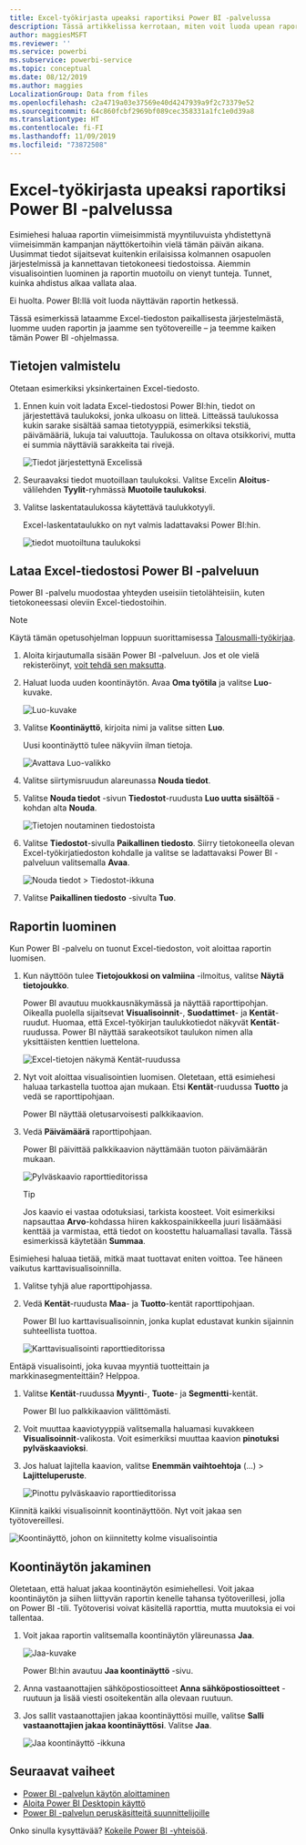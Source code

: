 ```yaml
---
title: Excel-työkirjasta upeaksi raportiksi Power BI -palvelussa
description: Tässä artikkelissa kerrotaan, miten voit luoda upean raportin Excel-työkirjasta nopeasti.
author: maggiesMSFT
ms.reviewer: ''
ms.service: powerbi
ms.subservice: powerbi-service
ms.topic: conceptual
ms.date: 08/12/2019
ms.author: maggies
LocalizationGroup: Data from files
ms.openlocfilehash: c2a4719a03e37569e40d4247939a9f2c73379e52
ms.sourcegitcommit: 64c860fcbf2969bf089cec358331a1fc1e0d39a8
ms.translationtype: HT
ms.contentlocale: fi-FI
ms.lasthandoff: 11/09/2019
ms.locfileid: "73872508"
---
```

# <a name="from-excel-workbook-to-stunning-report-in-the-power-bi-service"></a>Excel-työkirjasta upeaksi raportiksi Power BI -palvelussa
Esimiehesi haluaa raportin viimeisimmistä myyntiluvuista yhdistettynä viimeisimmän kampanjan näyttökertoihin vielä tämän päivän aikana. Uusimmat tiedot sijaitsevat kuitenkin erilaisissa kolmannen osapuolen järjestelmissä ja kannettavan tietokoneesi tiedostoissa. Aiemmin visualisointien luominen ja raportin muotoilu on vienyt tunteja. Tunnet, kuinka ahdistus alkaa vallata alaa.

Ei huolta. Power BI:llä voit luoda näyttävän raportin hetkessä.

Tässä esimerkissä lataamme Excel-tiedoston paikallisesta järjestelmästä, luomme uuden raportin ja jaamme sen työtovereille – ja teemme kaiken tämän Power BI -ohjelmassa.

## <a name="prepare-your-data"></a>Tietojen valmistelu
Otetaan esimerkiksi yksinkertainen Excel-tiedosto. 

1. Ennen kuin voit ladata Excel-tiedostosi Power BI:hin, tiedot on järjestettävä taulukoksi, jonka ulkoasu on litteä. Litteässä taulukossa kukin sarake sisältää samaa tietotyyppiä, esimerkiksi tekstiä, päivämääriä, lukuja tai valuuttoja. Taulukossa on oltava otsikkorivi, mutta ei summia näyttäviä sarakkeita tai rivejä.

   ![Tiedot järjestettynä Excelissä](media/service-from-excel-to-stunning-report/pbi_excel_file.png)

2. Seuraavaksi tiedot muotoillaan taulukoksi. Valitse Excelin **Aloitus**-välilehden **Tyylit**-ryhmässä **Muotoile taulukoksi**. 

3. Valitse laskentataulukossa käytettävä taulukkotyyli. 

   Excel-laskentataulukko on nyt valmis ladattavaksi Power BI:hin.

   ![tiedot muotoiltuna taulukoksi](media/service-from-excel-to-stunning-report/pbi_excel_table.png)

## <a name="upload-your-excel-file-to-the-power-bi-service"></a>Lataa Excel-tiedostosi Power BI -palveluun
Power BI -palvelu muodostaa yhteyden useisiin tietolähteisiin, kuten tietokoneessasi oleviin Excel-tiedostoihin. 

 > [!NOTE] 
 > Käytä tämän opetusohjelman loppuun suorittamisessa [Talousmalli-työkirjaa](sample-financial-download.md).

1. Aloita kirjautumalla sisään Power BI -palveluun. Jos et ole vielä rekisteröinyt, [voit tehdä sen maksutta](https://powerbi.com).

2. Haluat luoda uuden koontinäytön. Avaa **Oma työtila** ja valitse **Luo**-kuvake.

   ![Luo-kuvake](media/service-from-excel-to-stunning-report/power-bi-new-dash.png)

3. Valitse **Koontinäyttö**, kirjoita nimi ja valitse sitten **Luo**. 

   Uusi koontinäyttö tulee näkyviin ilman tietoja.

   ![Avattava Luo-valikko](media/service-from-excel-to-stunning-report/power-bi-create-dash.png)

4. Valitse siirtymisruudun alareunassa **Nouda tiedot**. 

5. Valitse **Nouda tiedot** -sivun **Tiedostot**-ruudusta **Luo uutta sisältöä** -kohdan alta **Nouda**.

   ![Tietojen noutaminen tiedostoista](media/service-from-excel-to-stunning-report/pbi_get_files.png)

6. Valitse **Tiedostot**-sivulla **Paikallinen tiedosto**. Siirry tietokoneella olevan Excel-työkirjatiedoston kohdalle ja valitse se ladattavaksi Power BI -palveluun valitsemalla **Avaa**. 

   ![Nouda tiedot > Tiedostot-ikkuna](media/service-from-excel-to-stunning-report/pbi_local_file.png)

7. Valitse **Paikallinen tiedosto** -sivulta **Tuo**.


## <a name="build-your-report"></a>Raportin luominen
Kun Power BI -palvelu on tuonut Excel-tiedoston, voit aloittaa raportin luomisen. 

1. Kun näyttöön tulee **Tietojoukkosi on valmiina** -ilmoitus, valitse **Näytä tietojoukko**.  

   Power BI avautuu muokkausnäkymässä ja näyttää raporttipohjan. Oikealla puolella sijaitsevat **Visualisoinnit**-, **Suodattimet**- ja **Kentät**-ruudut. Huomaa, että Excel-työkirjan taulukkotiedot näkyvät **Kentät**-ruudussa. Power BI näyttää sarakeotsikot taulukon nimen alla yksittäisten kenttien luettelona.

   ![Excel-tietojen näkymä Kentät-ruudussa](media/service-from-excel-to-stunning-report/pbi_report_fields.png)

2. Nyt voit aloittaa visualisointien luomisen. Oletetaan, että esimiehesi haluaa tarkastella tuottoa ajan mukaan. Etsi **Kentät**-ruudussa **Tuotto** ja vedä se raporttipohjaan. 

   Power BI näyttää oletusarvoisesti palkkikaavion. 

3. Vedä **Päivämäärä** raporttipohjaan. 

   Power BI päivittää palkkikaavion näyttämään tuoton päivämäärän mukaan.

   ![Pylväskaavio raporttieditorissa](media/service-from-excel-to-stunning-report/pbi_report_pin-new.png)

   > [!TIP]
   > Jos kaavio ei vastaa odotuksiasi, tarkista koosteet. Voit esimerkiksi napsauttaa **Arvo**-kohdassa hiiren kakkospainikkeella juuri lisäämääsi kenttää ja varmistaa, että tiedot on koostettu haluamallasi tavalla. Tässä esimerkissä käytetään **Summaa**.
   > 

Esimiehesi haluaa tietää, mitkä maat tuottavat eniten voittoa. Tee häneen vaikutus karttavisualisoinnilla. 

1. Valitse tyhjä alue raporttipohjassa. 

2. Vedä **Kentät**-ruudusta **Maa**- ja **Tuotto**-kentät raporttipohjaan.

   Power BI luo karttavisualisoinnin, jonka kuplat edustavat kunkin sijainnin suhteellista tuottoa.

   ![Karttavisualisointi raporttieditorissa](media/service-from-excel-to-stunning-report/pbi_report_map-new.png)

Entäpä visualisointi, joka kuvaa myyntiä tuotteittain ja markkinasegmenteittäin? Helppoa. 

1. Valitse **Kentät**-ruudussa **Myynti**-, **Tuote**- ja **Segmentti**-kentät. 
   
   Power BI luo palkkikaavion välittömästi. 

2. Voit muuttaa kaaviotyyppiä valitsemalla haluamasi kuvakkeen **Visualisoinnit**-valikosta. Voit esimerkiksi muuttaa kaavion **pinotuksi pylväskaavioksi**. 

3. Jos haluat lajitella kaavion, valitse **Enemmän vaihtoehtoja** (...) > **Lajitteluperuste**.

   ![Pinottu pylväskaavio raporttieditorissa](media/service-from-excel-to-stunning-report/pbi_barchart-new.png)

Kiinnitä kaikki visualisoinnit koontinäyttöön. Nyt voit jakaa sen työtovereillesi.

   ![Koontinäyttö, johon on kiinnitetty kolme visualisointia](media/service-from-excel-to-stunning-report/pbi_report.png)

## <a name="share-your-dashboard"></a>Koontinäytön jakaminen
Oletetaan, että haluat jakaa koontinäytön esimiehellesi. Voit jakaa koontinäytön ja siihen liittyvän raportin kenelle tahansa työtoverillesi, jolla on Power BI -tili. Työtoverisi voivat käsitellä raporttia, mutta muutoksia ei voi tallentaa.

1. Voit jakaa raportin valitsemalla koontinäytön yläreunassa **Jaa**.

   ![Jaa-kuvake](media/service-from-excel-to-stunning-report/power-bi-share.png)

   Power BI:hin avautuu **Jaa koontinäyttö** -sivu. 

2. Anna vastaanottajien sähköpostiosoitteet **Anna sähköpostiosoitteet** -ruutuun ja lisää viesti osoitekentän alla olevaan ruutuun. 

3. Jos sallit vastaanottajien jakaa koontinäyttösi muille, valitse **Salli vastaanottajien jakaa koontinäyttösi**. Valitse **Jaa**.

   ![Jaa koontinäyttö -ikkuna](media/service-from-excel-to-stunning-report/power-bi-share-dash-new.png)

## <a name="next-steps"></a>Seuraavat vaiheet

* [Power BI -palvelun käytön aloittaminen](service-get-started.md)
* [Aloita Power BI Desktopin käyttö](desktop-getting-started.md)
* [Power BI -palvelun peruskäsitteitä suunnittelijoille](service-basic-concepts.md)

Onko sinulla kysyttävää? [Kokeile Power BI -yhteisöä](https://community.powerbi.com/).

